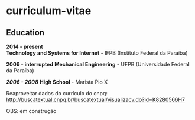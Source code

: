 # curriculum-vitae

## Education

**2014 - present**  
**Technology and Systems for Internet** - IFPB (Instituto Federal da Paraíba)  

**2009 - interrupted** 
**Mechanical Engineering** - UFPB (Universidade Federal da Paraíba)    

***2006 - 2008*** 
**High School** - Marista Pio X 

Reaproveitar dados do currículo do cnpq: http://buscatextual.cnpq.br/buscatextual/visualizacv.do?id=K8280566H7

OBS: em construção
